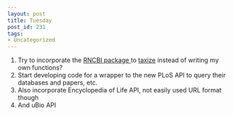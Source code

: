 ```yaml
---
layout: post
title: Tuesday
post_id: 231
tags: 
- Uncategorized
---
```


<ol>
	<li>Try to incorporate the <a href="http://cran.r-project.org/web/packages/RNCBI/index.html" target="_blank">RNCBI package </a>to <a href="https://SChamberlain@github.com/SChamberlain/taxize_.git" target="_blank">taxize</a> instead of writing my own functions?</li>
	<li>Start developing code for a wrapper to the new PLoS API to query their databases and papers, etc.</li>
	<li>Also incorporate Encyclopedia of Life API, not easily used URL format though</li>
	<li>And uBio API</li>
</ol>